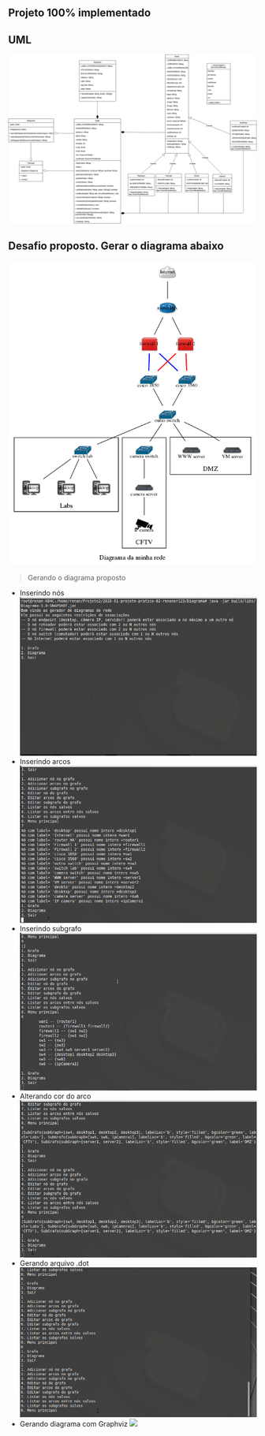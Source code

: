 ## Projeto 100% implementado

## UML
![UML](UML.png)

## Desafio proposto. Gerar o diagrama abaixo
![Diagrama](../doc/campus.png)

> Gerando o diagrama proposto
 + Inserindo nós
   ![](Gifs/Inserindo_Nos.gif)
 + Inserindo arcos
  ![](Gifs/Inserindo_Arcos.gif)
 + Inserindo subgrafo
  ![](Gifs/Inserindo_Subgrafo.gif)
 + Alterando cor do arco
  ![](Gifs/Alterar_Arco.gif)
 + Gerando arquivo .dot
  ![](Gifs/exportando.gif)
 + Gerando diagrama com Graphviz
  ![](Gifs/gerando_Arcos.gif)